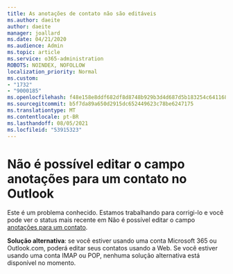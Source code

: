 ```yaml
---
title: As anotações de contato não são editáveis
ms.author: daeite
author: daeite
manager: joallard
ms.date: 04/21/2020
ms.audience: Admin
ms.topic: article
ms.service: o365-administration
ROBOTS: NOINDEX, NOFOLLOW
localization_priority: Normal
ms.custom:
- "1732"
- "9000185"
ms.openlocfilehash: f48e158e8ddf682df8d8748b929b3d4d687d5b183254c64116834210a238020d
ms.sourcegitcommit: b5f7da89a650d2915dc652449623c78be6247175
ms.translationtype: MT
ms.contentlocale: pt-BR
ms.lasthandoff: 08/05/2021
ms.locfileid: "53915323"
---
```

# <a name="cant-edit-the-notes-field-for-a-contact-in-outlook"></a>Não é possível editar o campo anotações para um contato no Outlook

Este é um problema conhecido. Estamos trabalhando para corrigi-lo e você pode ver o status mais recente em Não é possível editar o campo [anotações para um contato](https://support.office.com/article/fb8394ce-04ce-48b5-bae4-be46f77f10fe).

**Solução alternativa**: se você estiver usando uma conta Microsoft 365 ou Outlook.com, poderá editar seus contatos usando a Web. Se você estiver usando uma conta IMAP ou POP, nenhuma solução alternativa está disponível no momento.